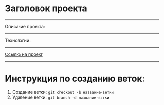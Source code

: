 # Заголовок проекта

----
Описание проекта:

----
Технологии:

----

[Ссылка на проект](ссылка)

----

# Инструкция по созданию веток:

1. Cоздание ветки: 
   `git checkout -b название-ветки`
2. Удаление ветки: `git branch -d название-ветки`